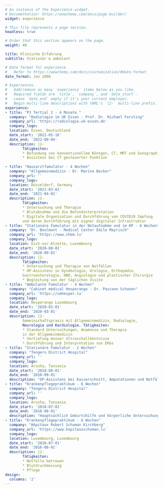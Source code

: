 ```yaml
---
# An instance of the Experience widget.
# Documentation: https://wowchemy.com/docs/page-builder/
widget: experience

# This file represents a page section.
headless: true

# Order that this section appears on the page.
weight: 40

title: Klinische Erfahrung
subtitle: Stationär & ambulant

# Date format for experience
#   Refer to https://wowchemy.com/docs/customization/#date-format
date_format: Jan 2006

# Experiences.
#   Add/remove as many `experience` items below as you like.
#   Required fields are `title`, `company`, and `date_start`.
#   Leave `date_end` empty if it's your current employer.
#   Begin multi-line descriptions with YAML's `|2-` multi-line prefix.
experience:
- title: "PJ Tertial 1 - 4 Monate "
  company: "Radiologie im UK Essen - Prof. Dr. Michael Forsting"
  company_url: 'https://radiologie.uk-essen.de'
  company_logo: 
  location: Essen, Deutschland
  date_start: '2022-05-16'
  date_end: '2022-09-04'
  description: |2-
        Tätigkeiten:
        * Befundung von konventionellem Röntgen, CT, MRT und Sonographie
        * Assistenz bei CT gesteuerter Punktion
  
- title: "Hausarztfamulatur - 4 Wochen"
  company: "Allgemeinmedizin - Dr. Marina Becker"
  company_url: ''
  company_logo: 
  location: Düsseldorf, Germany
  date_start: '2021-03-01'
  date_end: '2021-04-01'
  description: |2-
        Tätigkeiten:
        * Untersuchung und Therapie
        * Blutabnahme und die Befundinterpretation 
        * Digitale Organisation und Durchführung von COVID19 Impfung 
        und deren Durchführung mit eigner digitaler Infrastruktur
- title: "Stationäre Famulatur in der Notaufnahme und im OP - 6 Wochen"
  company: "Dr. Boulmont - Medical Center Emile Mayrisch"
  company_url: 'https://www.chem.lu'
  company_logo: 
  location: Esch-sur-Alzette, Luxembourg
  date_start: '2020-08-01'
  date_end: '2020-09-01'
  description: |2-
        Tätigkeiten:
        * Untersuchung und Therapie von Notfällen
        * OP-Assistenz in Gynäkologie, Urologie, Orthopädie, 
        Gastroenterologie, HNO, Angiologie und plastischer Chirurgie
        * Begleitung von der täglichen Visite
- title: "Ambulante Famulatur - 4 Wochen"
  company: "Cabinet médical Hesperange - Dr. Pascane Schanen"
  company_url: 'https://cmhesper.lu'
  company_logo: 
  location: Hesperange Luxembourg
  date_start: '2020-02-01'
  date_end: '2020-03-01'
  description: |2-
        Gemeinschaftspraxis mit Allgemeinmedizin, Radiologie, 
        Neurologie und Kardiologie. Tätigkeiten:
        * Standard Untersuchungen, Anamnese und Therapie 
        in der Allgemeinmedizin
        * Vertiefung meiner Ultraschallkentnisse
        * Durchführung und Interpretation von EKGs
- title: "Stationäre Famulatur - 2 Wochen"
  company: "Tengeru District Hospital"
  company_url: ''
  company_logo: 
  location: Arusha, Tansania
  date_start: '2018-08-01'
  date_end: '2018-09-01'
  description: "OP-Assistenz bei Kaiserschnitt, Amputationen und Notfällen"
- title: "Krankenpflegepraktikum - 6 Wochen"
  company: "Tengeru District Hospital"
  company_url: ''
  company_logo: 
  location: Arusha, Tansania
  date_start: '2018-07-01'
  date_end: '2018-08-01'
  description: "Hauptsächlich Geburtshilfe und körperliche Untersuchungen"
- title: "Krankenpflegepraktikum - 6 Wochen"
  company: "Hôpitaux Robert Schuman Kirchberg"
  company_url: 'https://www.hopitauxschuman.lu'
  company_logo: 
  location: Luxembourg, Luxembourg
  date_start: '2016-07-01'
  date_end: '2016-08-01'
  description: |2-
        Tätigkeiten:
        * Notfälle betreuen 
        * Blutdruckmessung
        * Pflege 
design:
  columns: '2'
---
```

